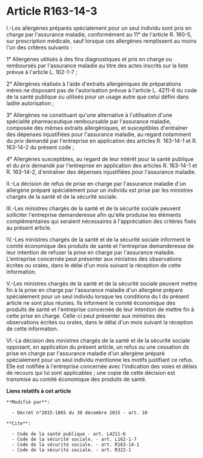 # Article R163-14-3

I.-Les allergènes préparés spécialement pour un seul individu sont pris en charge par l'assurance maladie, conformément au
11° de l'article R. 160-5, sur prescription médicale, sauf lorsque ces allergènes remplissent au moins l'un des critères
suivants : 

1° Allergènes utilisés à des fins diagnostiques et pris en charge ou remboursés par l'assurance maladie au titre des actes
inscrits sur la liste prévue à l'article L. 162-1-7 ; 

2° Allergènes réalisés à l'aide d'extraits allergéniques de préparations mères ne disposant pas de l'autorisation prévue à
l'article L. 4211-6 du code de la santé publique ou utilisés pour un usage autre que celui défini dans ladite autorisation ; 

3° Allergènes ne constituant qu'une alternative à l'utilisation d'une spécialité pharmaceutique remboursable par l'assurance
maladie, composée des mêmes extraits allergéniques, et susceptibles d'entraîner des dépenses injustifiées pour l'assurance
maladie, au regard notamment du prix demandé par l'entreprise en application des articles R. 163-14-1 et R. 163-14-2 du
présent code ; 

4° Allergènes susceptibles, au regard de leur intérêt pour la santé publique et du prix demandé par l'entreprise en
application des articles R. 163-14-1 et R. 163-14-2, d'entraîner des dépenses injustifiées pour l'assurance maladie. 

II.-La décision de refus de prise en charge par l'assurance maladie d'un allergène préparé spécialement pour un individu est
prise par les ministres chargés de la santé et de la sécurité sociale. 

III.-Les ministres chargés de la santé et de la sécurité sociale peuvent solliciter l'entreprise demanderesse afin qu'elle
produise les éléments complémentaires qui seraient nécessaires à l'appréciation des critères fixés au présent article. 

IV.-Les ministres chargés de la santé et de la sécurité sociale informent le comité économique des produits de santé et
l'entreprise demanderesse de leur intention de refuser la prise en charge par l'assurance maladie. L'entreprise concernée
peut présenter aux ministres des observations écrites ou orales, dans le délai d'un mois suivant la réception de cette
information. 

V.-Les ministres chargés de la santé et de la sécurité sociale peuvent mettre fin à la prise en charge par l'assurance
maladie d'un allergène préparé spécialement pour un seul individu lorsque les conditions du I du présent article ne sont plus
réunies. Ils informent le comité économique des produits de santé et l'entreprise concernée de leur intention de mettre fin à
cette prise en charge. Celle-ci peut présenter aux ministres des observations écrites ou orales, dans le délai d'un mois
suivant la réception de cette information. 

VI.-La décision des ministres chargés de la santé et de la sécurité sociale opposant, en application du présent article, un
refus ou une cessation de prise en charge par l'assurance maladie d'un allergène préparé spécialement pour un seul individu
mentionne les motifs justifiant ce refus. Elle est notifiée à l'entreprise concernée avec l'indication des voies et délais de
recours qui lui sont applicables ; une copie de cette décision est transmise au comité économique des produits de santé.

**Liens relatifs à cet article**

	**Modifié par**:

	  - Décret n°2015-1865 du 30 décembre 2015 - art. 10

	**Cite**:

	  - Code de la santé publique - art. L4211-6
	  - Code de la sécurité sociale. - art. L162-1-7
	  - Code de la sécurité sociale. - art. R163-14-1
	  - Code de la sécurité sociale. - art. R322-1
